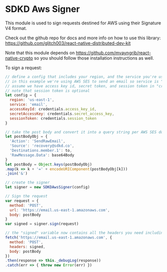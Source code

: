 # SDKD Aws Signer

This module is used to sign requests destined for AWS using their Signature V4 format.

Check out the github repo for docs and more info on how to use this library: https://github.com/glitch003/react-native-distributed-dev-kit

Note that this module depends on https://github.com/mvayngrib/react-native-crypto so you should follow those installation instructions as well.

To sign a request:

```js
// define a config that includes your region, and the service you're using.  
// in this example we're using AWS SES to send an email so service is "email"
// assume we have access key id, secret token, and session token in "credentials" object
// note that session token is optional
let config = {
  region: 'us-east-1',
  service: 'email',
  accessKeyId: credentials.access_key_id,
  secretAccessKey: credentials.secret_access_key,
  sessionToken: credentials.session_token
}

// take the post body and convert it into a query string per AWS SES docs
let postBodyObj = {
  'Action': 'SendRawEmail',
  'Source': 'recovery@sdkd.co',
  'Destinations.member.1': to,
  'RawMessage.Data': base64Body
}
let postBody = Object.keys(postBodyObj)
.map(k => k + '=' + encodeURIComponent(postBodyObj[k]))
.join('&')

// create the signer 
let signer = new SDKDAwsSigner(config)

// Sign the request
var request = {
  method: 'POST',
  url: 'https://email.us-east-1.amazonaws.com',
  body: postBody
}
var signed = signer.sign(request)

// the "signed" variable now contains all the headers you need including the AWS security signature header.  You could use the "fetch" command below to send an email using SES, for example.
fetch('https://email.us-east-1.amazonaws.com', {
  method: 'POST',
  headers: signed,
  body: postBody
})
.then(response => this._debugLog(response))
.catch(err => { throw new Error(err) })
```